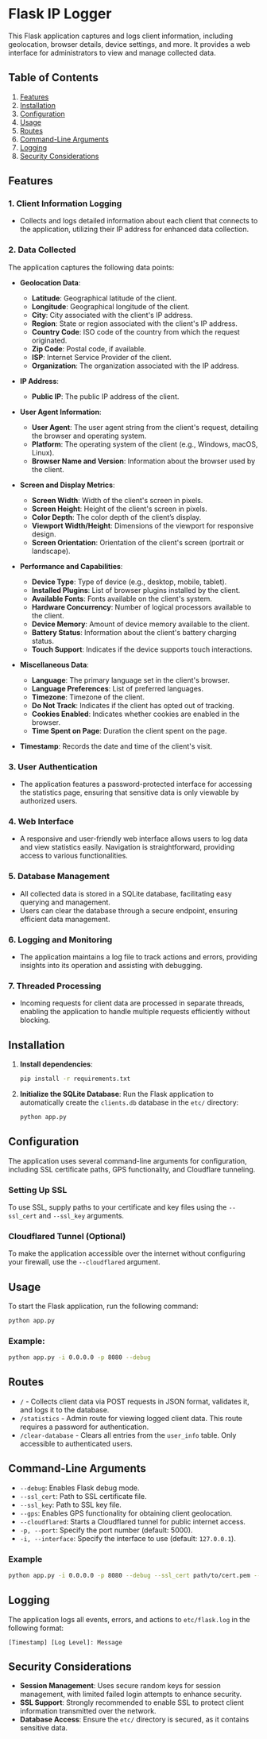 
# Flask IP Logger

This Flask application captures and logs client information, including geolocation, browser details, device settings, and more. It provides a web interface for administrators to view and manage collected data.

## Table of Contents

1. [Features](#features)
2. [Installation](#installation)
3. [Configuration](#configuration)
4. [Usage](#usage)
5. [Routes](#routes)
6. [Command-Line Arguments](#command-line-arguments)
7. [Logging](#logging)
8. [Security Considerations](#security-considerations)

## Features

### 1. **Client Information Logging**
   - Collects and logs detailed information about each client that connects to the application, utilizing their IP address for enhanced data collection.

### 2. **Data Collected**
   The application captures the following data points:

   - **Geolocation Data**:
     - **Latitude**: Geographical latitude of the client.
     - **Longitude**: Geographical longitude of the client.
     - **City**: City associated with the client's IP address.
     - **Region**: State or region associated with the client's IP address.
     - **Country Code**: ISO code of the country from which the request originated.
     - **Zip Code**: Postal code, if available.
     - **ISP**: Internet Service Provider of the client.
     - **Organization**: The organization associated with the IP address.

   - **IP Address**:
     - **Public IP**: The public IP address of the client.

   - **User Agent Information**:
     - **User Agent**: The user agent string from the client's request, detailing the browser and operating system.
     - **Platform**: The operating system of the client (e.g., Windows, macOS, Linux).
     - **Browser Name and Version**: Information about the browser used by the client.

   - **Screen and Display Metrics**:
     - **Screen Width**: Width of the client's screen in pixels.
     - **Screen Height**: Height of the client's screen in pixels.
     - **Color Depth**: The color depth of the client’s display.
     - **Viewport Width/Height**: Dimensions of the viewport for responsive design.
     - **Screen Orientation**: Orientation of the client's screen (portrait or landscape).

   - **Performance and Capabilities**:
     - **Device Type**: Type of device (e.g., desktop, mobile, tablet).
     - **Installed Plugins**: List of browser plugins installed by the client.
     - **Available Fonts**: Fonts available on the client's system.
     - **Hardware Concurrency**: Number of logical processors available to the client.
     - **Device Memory**: Amount of device memory available to the client.
     - **Battery Status**: Information about the client's battery charging status.
     - **Touch Support**: Indicates if the device supports touch interactions.

   - **Miscellaneous Data**:
     - **Language**: The primary language set in the client's browser.
     - **Language Preferences**: List of preferred languages.
     - **Timezone**: Timezone of the client.
     - **Do Not Track**: Indicates if the client has opted out of tracking.
     - **Cookies Enabled**: Indicates whether cookies are enabled in the browser.
     - **Time Spent on Page**: Duration the client spent on the page.

   - **Timestamp**: Records the date and time of the client's visit.
     
### 3. **User Authentication**
   - The application features a password-protected interface for accessing the statistics page, ensuring that sensitive data is only viewable by authorized users.

### 4. **Web Interface**
   - A responsive and user-friendly web interface allows users to log data and view statistics easily. Navigation is straightforward, providing access to various functionalities.

### 5. **Database Management**
   - All collected data is stored in a SQLite database, facilitating easy querying and management.
   - Users can clear the database through a secure endpoint, ensuring efficient data management.

### 6. **Logging and Monitoring**
   - The application maintains a log file to track actions and errors, providing insights into its operation and assisting with debugging.

### 7. **Threaded Processing**
   - Incoming requests for client data are processed in separate threads, enabling the application to handle multiple requests efficiently without blocking.


## Installation

1. **Install dependencies**:
   ```bash
   pip install -r requirements.txt
   ```

2. **Initialize the SQLite Database**:
   Run the Flask application to automatically create the `clients.db` database in the `etc/` directory:
   ```bash
   python app.py
   ```

## Configuration

The application uses several command-line arguments for configuration, including SSL certificate paths, GPS functionality, and Cloudflare tunneling. 

### Setting Up SSL

To use SSL, supply paths to your certificate and key files using the `--ssl_cert` and `--ssl_key` arguments.

### Cloudflared Tunnel (Optional)

To make the application accessible over the internet without configuring your firewall, use the `--cloudflared` argument.

## Usage

To start the Flask application, run the following command:

```bash
python app.py
```

### Example:
```bash
python app.py -i 0.0.0.0 -p 8080 --debug
```

## Routes

- `/` - Collects client data via POST requests in JSON format, validates it, and logs it to the database.
- `/statistics` - Admin route for viewing logged client data. This route requires a password for authentication.
- `/clear-database` - Clears all entries from the `user_info` table. Only accessible to authenticated users.

## Command-Line Arguments

- `--debug`: Enables Flask debug mode.
- `--ssl_cert`: Path to SSL certificate file.
- `--ssl_key`: Path to SSL key file.
- `--gps`: Enables GPS functionality for obtaining client geolocation.
- `--cloudflared`: Starts a Cloudflared tunnel for public internet access.
- `-p, --port`: Specify the port number (default: 5000).
- `-i, --interface`: Specify the interface to use (default: `127.0.0.1`).

### Example
```bash
python app.py -i 0.0.0.0 -p 8080 --debug --ssl_cert path/to/cert.pem --ssl_key path/to/key.pem --gps
```

## Logging

The application logs all events, errors, and actions to `etc/flask.log` in the following format:
```
[Timestamp] [Log Level]: Message
```

## Security Considerations

- **Session Management**: Uses secure random keys for session management, with limited failed login attempts to enhance security.
- **SSL Support**: Strongly recommended to enable SSL to protect client information transmitted over the network.
- **Database Access**: Ensure the `etc/` directory is secured, as it contains sensitive data.

